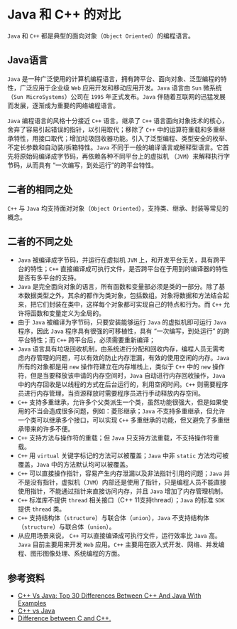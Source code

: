 # Java 和 C++ 的对比

`Java` 和 `C++` 都是典型的面向对象（`Object Oriented`）的编程语言。

## Java语言

`Java` 是一种广泛使用的计算机编程语言，拥有跨平台、面向对象、泛型编程的特性，广泛应用于企业级 `Web` 应用开发和移动应用开发。`Java` 语言由 `Sun` 微系统（`Sun MicroSystems`）公司在 `1995` 年正式发布。`Java` 伴随着互联网的迅猛发展而发展，逐渐成为重要的网络编程语言。

`Java` 编程语言的风格十分接近 `C++` 语言。继承了 `C++` 语言面向对象技术的核心，舍弃了容易引起错误的指针，以引用取代；移除了 `C++` 中的运算符重载和多重继承特性，用接口取代；增加垃圾回收器功能。引入了泛型编程、类型安全的枚举、不定长参数和自动装/拆箱特性。`Java` 不同于一般的编译语言或解释型语言。它首先将原始码编译成字节码，再依赖各种不同平台上的虚拟机 （`JVM`）来解释执行字节码，从而具有 “一次编写，到处运行”的跨平台特性。

## 二者的相同之处

`C++` 与 `Java` 均支持面对对象（`Object Oriented`），支持类、继承、封装等常见的概念。

## 二者的不同之处

- `Java` 被编译成字节码，并运行在虚拟机 `JVM` 上，和开发平台无关，具有跨平台的特性；`C++` 直接编译成可执行文件，是否跨平台在于用到的编译器的特性是否有多平台的支持。
- `Java` 是完全面向对象的语言，所有函数和变量部必须是类的一部分。除了基本数据类型之外，其余的都作为类对象，包括数组。对象将数据和方法结合起来，把它们封装在类中，这样每个对象都可实现自己的特点和行为。而 `C++` 允许将函数和变量定义为全局的。
- 由于 `Java` 被编译为字节码，只要安装能够运行 `Java` 的虚拟机即可运行 `Java` 程序，因此 `Java` 程序具有很强的可移植性，具有 “一次编写，到处运行” 的跨平台特性；而 `C++` 跨平台后，必须需要重新编译；
- `Java` 语言具有垃圾回收机制，由系统进行分配和回收内存，编程人员无需考虑内存管理的问题，可以有效的防止内存泄漏，有效的使用空闲的内存。`Java` 所有的对象都是用 `new` 操作符建立在内存堆栈上，类似于 `C++` 中的 `new` 操作符，但是当要释放该申请的内存空间时，`Java` 自动进行内存回收操作，`Java` 中的内存回收是以线程的方式在后台运行的，利用空闲时间。`C++` 则需要程序员进行内存管理，当资源释放时需要程序员进行手动释放内存空间。
- `C++` 支持多重继承，允许多个父类派生一个类，虽然功能很强大，但是如果使用的不当会造成很多问题，例如：菱形继承；`Java` 不支持多重继承，但允许一个类可以继承多个接口，可以实现 `C++` 多重继承的功能，但又避免了多重继承带来的许多不便。
- `C++` 支持方法与操作符的重载；但 `Java` 只支持方法重载，不支持操作符重载。
- `C++` 用 `virtual` 关键字标记的方法可以被覆盖；`Java` 中非 `static` 方法均可被覆盖，`Java` 中的方法默认均可以被覆盖。
- `C++` 可以直接操作指针，容易产生内存泄漏以及非法指针引用的问题；`Java` 并不是没有指针，虚拟机（`JVM`）内部还是使用了指针，只是编程人员不能直接使用指针，不能通过指针来直接访问内存，并且 `Java` 增加了内存管理机制。
- `C++` 标准库不提供 `thread` 相关接口（C++ 11支持thread）；`Java` 的标准 `SDK` 提供 `thread` 类。
- `C++` 支持结构体（`structure`）与联合体（`union`），`Java` 不支持结构体（`structure`）与联合体（`union`）。
- 从应用场景来说， `C++` 可以直接编译成可执行文件，运行效率比 `Java` 高。`Java` 目前主要用来开发 `Web` 应用。`C++` 主要用在嵌入式开发、网络、并发编程、图形图像处理、系统编程的方面。

## 参考资料

- [C++ Vs Java: Top 30 Differences Between C++ And Java With Examples](https://www.softwaretestinghelp.com/cpp-vs-java/)
- [C++ vs Java](https://www.javatpoint.com/cpp-vs-java)
- [Difference between C and C++.
](https://www.tutorialspoint.com/difference-between-c-and-cplusplus)
